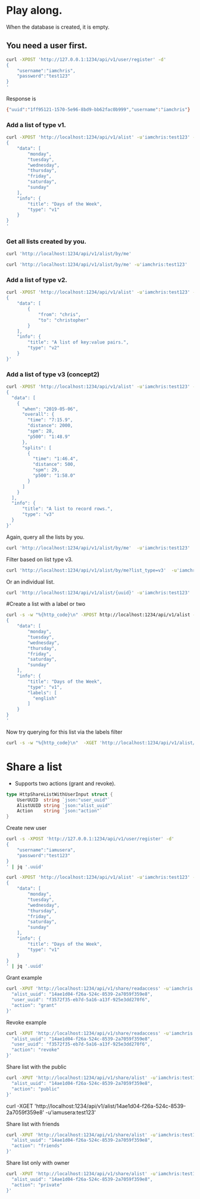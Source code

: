 # Play along.
When the database is created, it is empty.

## You need a user first.
```sh
curl -XPOST 'http://127.0.0.1:1234/api/v1/user/register' -d'
{
    "username":"iamchris",
    "password":"test123"
}
'
```
Response is
```sh
{"uuid":"1ff95121-1570-5e96-8bd9-bb62fac0b999","username":"iamchris"}
```

### Add a list of type v1.

```sh
curl -XPOST 'http://localhost:1234/api/v1/alist' -u'iamchris:test123' -d'
{
    "data": [
        "monday",
        "tuesday",
        "wednesday",
        "thursday",
        "friday",
        "saturday",
        "sunday"
    ],
    "info": {
        "title": "Days of the Week",
        "type": "v1"
    }
}
'
```

### Get all lists created by you.
```sh
curl 'http://localhost:1234/api/v1/alist/by/me'
```

```sh
curl 'http://localhost:1234/api/v1/alist/by/me' -u'iamchris:test123'
```

### Add a list of type v2.

```sh
curl -XPOST 'http://localhost:1234/api/v1/alist' -u'iamchris:test123' -d'
{
    "data": [
        {
            "from": "chris",
            "to": "christopher"
        }
    ],
    "info": {
        "title": "A list of key:value pairs.",
        "type": "v2"
    }
}'
```

### Add a list of type v3 (concept2)
```sh
curl -XPOST 'http://localhost:1234/api/v1/alist' -u'iamchris:test123' -d'
{
  "data": [
    {
      "when": "2019-05-06",
      "overall": {
        "time": "7:15.9",
        "distance": 2000,
        "spm": 28,
        "p500": "1:48.9"
      },
      "splits": [
        {
          "time": "1:46.4",
          "distance": 500,
          "spm": 29,
          "p500": "1:58.0"
        }
      ]
    }
  ],
  "info": {
      "title": "A list to record rows.",
      "type": "v3"
  }
}'
```

Again, query all the lists by you.
```sh
curl 'http://localhost:1234/api/v1/alist/by/me'  -u'iamchris:test123'
```

Filter based on list type v3.
```sh
curl 'http://localhost:1234/api/v1/alist/by/me?list_type=v3'  -u'iamchris:test123'
```

Or an individual list.
```sh
curl 'http://localhost:1234/api/v1/alist/{uuid}' -u'iamchris:test123'
```

#Create a list with a label or two
```sh
curl -s -w "%{http_code}\n" -XPOST http://localhost:1234/api/v1/alist -u'iamchris:test123' -d'
{
    "data": [
        "monday",
        "tuesday",
        "wednesday",
        "thursday",
        "friday",
        "saturday",
        "sunday"
    ],
    "info": {
        "title": "Days of the Week",
        "type": "v1",
        "labels": [
          "english"
        ]
    }
}
'
```

Now try querying for this list via the labels filter
```sh
curl -s -w "%{http_code}\n"  -XGET 'http://localhost:1234/api/v1/alist/by/me?labels=english' -u'iamchris:test123'
```


# Share a list
- Supports two actions (grant and revoke).

```go
type HttpShareListWithUserInput struct {
	UserUUID  string `json:"user_uuid"`
	AlistUUID string `json:"alist_uuid"`
	Action    string `json:"action"`
}
```

Create new user
```sh
curl -s -XPOST 'http://127.0.0.1:1234/api/v1/user/register' -d'
{
    "username":"iamusera",
    "password":"test123"
}
' | jq '.uuid'
```

```sh
curl -XPOST 'http://localhost:1234/api/v1/alist' -u'iamchris:test123' -d'
{
    "data": [
        "monday",
        "tuesday",
        "wednesday",
        "thursday",
        "friday",
        "saturday",
        "sunday"
    ],
    "info": {
        "title": "Days of the Week",
        "type": "v1"
    }
}
' | jq '.uuid'
```


Grant example

```sh
curl -XPUT 'http://localhost:1234/api/v1/share/readaccess' -u'iamchris:test123' -d '{
  "alist_uuid": "14ae1d04-f26a-524c-8539-2a7059f359e8",
  "user_uuid": "f3572f35-eb7d-5a16-a13f-925e3dd270f6",
  "action": "grant"
}'
```

Revoke example
```sh
curl -XPUT 'http://localhost:1234/api/v1/share/readaccess' -u'iamchris:test123' -d '{
  "alist_uuid": "14ae1d04-f26a-524c-8539-2a7059f359e8",
  "user_uuid": "f3572f35-eb7d-5a16-a13f-925e3dd270f6",
  "action": "revoke"
}'
```


Share list with the public
```sh
curl -XPUT 'http://localhost:1234/api/v1/share/alist' -u'iamchris:test123' -d '{
  "alist_uuid": "14ae1d04-f26a-524c-8539-2a7059f359e8",
  "action": "public"
}'
```

curl -XGET 'http://localhost:1234/api/v1/alist/14ae1d04-f26a-524c-8539-2a7059f359e8' -u'iamusera:test123'

Share list with friends
```sh
curl -XPUT 'http://localhost:1234/api/v1/share/alist' -u'iamchris:test123' -d '{
  "alist_uuid": "14ae1d04-f26a-524c-8539-2a7059f359e8",
  "action": "friends"
}'
```

Share list only with owner
```sh
curl -XPUT 'http://localhost:1234/api/v1/share/alist' -u'iamchris:test123' -d '{
  "alist_uuid": "14ae1d04-f26a-524c-8539-2a7059f359e8",
  "action": "private"
}'
```
